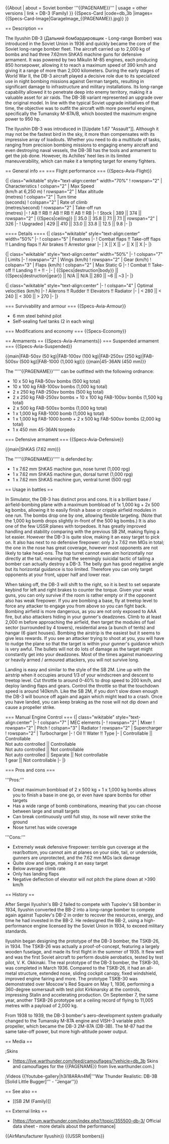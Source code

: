 {{About
| about = Soviet bomber '''{{PAGENAME}}'''
| usage = other versions
| link = DB-3 (Family)
}}
{{Specs-Card
|code=db_3b
|images={{Specs-Card-Image|GarageImage_{{PAGENAME}}.jpg}}
}}

== Description ==
<!-- ''In the description, the first part should be about the history of and the creation and combat usage of the aircraft, as well as its key features. In the second part, tell the reader about the aircraft in the game. Insert a screenshot of the vehicle, so that if the novice player does not remember the vehicle by name, he will immediately understand what kind of vehicle the article is talking about.'' -->
The Ilyushin DB-3 (Дальний бомбардировщик - Long-range Bomber) was introduced in the Soviet Union in 1936 and quickly became the core of the Soviet long-range bomber fleet. The aircraft carried up to 2,000 kg of bombs and had three 7.62mm ShKAS machine guns for defensive armament. It was powered by two Mikulin M-85 engines, each producing 850 horsepower, allowing it to reach a maximum speed of 390 km/h and giving it a range of more than 2,000 kilometers. During the early stages of World War II, the DB-3 aircraft played a decisive role due to its specialized use in night bombing missions against German targets, resulting in significant damage to infrastructure and military installations. Its long-range capability allowed it to penetrate deep into enemy territory, making it a valuable asset for air raids. The DB-3B variant represented an upgrade over the original model. In line with the typical Soviet upgrade initiatives of that time, the objective was to outfit the aircraft with more powerful engines, specifically the Tumansky M-87A/B, which boosted the maximum engine power to 950 hp. 

The Ilyushin DB-3 was introduced in [[Update 1.67 "Assault"]]. Although it may not be the fastest bird in the sky, it more than compensates with its impressive array of loadouts. Whether you need to do a multitude of tasks, ranging from precision bombing missions to engaging enemy aircraft and even destroying naval vessels, the DB-3B has the tools and armament to get the job done. However, its Achilles’ heel lies in its limited maneuverability, which can make it a tempting target for enemy fighters.

== General info ==
=== Flight performance ===
{{Specs-Avia-Flight}}
<!-- ''Describe how the aircraft behaves in the air. Speed, manoeuvrability, acceleration and allowable loads - these are the most important characteristics of the vehicle.'' -->

{| class="wikitable" style="text-align:center" width="70%"
! rowspan="2" | Characteristics
! colspan="2" | Max Speed<br>(km/h at 6,250 m)
! rowspan="2" | Max altitude<br>(metres)
! colspan="2" | Turn time<br>(seconds)
! colspan="2" | Rate of climb<br>(metres/second)
! rowspan="2" | Take-off run<br>(metres)
|-
! AB !! RB !! AB !! RB !! AB !! RB
|-
! Stock
| 389 || 374 || rowspan="2" | {{Specs|ceiling}} || 35.0 || 35.8 || 7.1 || 7.1 || rowspan="2" | 326
|-
! Upgraded
| 429 || 410 || 33.0 || 33.8 || 12.5 || 9.8
|-
|}

==== Details ====
{| class="wikitable" style="text-align:center" width="50%"
|-
! colspan="5" | Features
|-
! Combat flaps !! Take-off flaps !! Landing flaps !! Air brakes !! Arrestor gear
|-
| X || X || ✓ || X || X     <!-- ✓ -->
|-
|}

{| class="wikitable" style="text-align:center" width="50%"
|-
! colspan="7" | Limits
|-
! rowspan="2" | Wings (km/h)
! rowspan="2" | Gear (km/h)
! colspan="3" | Flaps (km/h)
! colspan="2" | Max Static G
|-
! Combat !! Take-off !! Landing !! + !! -
|-
| {{Specs|destruction|body}} || {{Specs|destruction|gear}} || N/A || N/A || 280 || ~6 || ~3
|-
|}

{| class="wikitable" style="text-align:center"
|-
! colspan="4" | Optimal velocities (km/h)
|-
! Ailerons !! Rudder !! Elevators !! Radiator
|-
| < 280 || < 240 || < 300 || > 270
|-
|}

=== Survivability and armour ===
{{Specs-Avia-Armour}}
<!-- ''Examine the survivability of the aircraft. Note how vulnerable the structure is and how secure the pilot is, whether the fuel tanks are armoured, etc. Describe the armour, if there is any, and also mention the vulnerability of other critical aircraft systems.'' -->

* 6 mm steel behind pilot
* Self-sealing fuel tanks (2 in each wing)

=== Modifications and economy ===
{{Specs-Economy}}

== Armaments ==
{{Specs-Avia-Armaments}}
=== Suspended armament ===
{{Specs-Avia-Suspended}}
<!-- ''Describe the aircraft's suspended armament: additional cannons under the wings, bombs, rockets and torpedoes. This section is especially important for bombers and attackers. If there is no suspended weaponry remove this subsection.'' -->
{{main|FAB-50sv (50 kg)|FAB-100sv (100 kg)|FAB-250sv (250 kg)|FAB-500sv (500 kg)|FAB-1000 (1,000 kg)}}
{{main|45-36AN (450 mm)}}

The '''''{{PAGENAME}}''''' can be outfitted with the following ordnance:

* 10 x 50 kg FAB-50sv bombs (500 kg total)
* 10 x 100 kg FAB-100sv bombs (1,000 kg total)
* 2 x 250 kg FAB-250sv bombs (500 kg total)
* 2 x 250 kg FAB-250sv bombs + 10 x 100 kg FAB-100sv bombs (1,500 kg total)
* 2 x 500 kg FAB-500sv bombs (1,000 kg total)
* 1 x 1,000 kg FAB-1000 bomb (1,000 kg total)
* 1 x 1,000 kg FAB-1000 bomb + 2 x 500 kg FAB-500sv bombs (2,000 kg total)
* 1 x 450 mm 45-36AN torpedo

=== Defensive armament ===
{{Specs-Avia-Defensive}}
<!-- ''Defensive armament with turret machine guns or cannons, crewed by gunners. Examine the number of gunners and what belts or drums are better to use. If defensive weaponry is not available, remove this subsection.'' -->
{{main|ShKAS (7.62 mm)}}

The '''''{{PAGENAME}}''''' is defended by:

* 1 x 7.62 mm ShKAS machine gun, nose turret (1,000 rpg)
* 1 x 7.62 mm ShKAS machine gun, dorsal turret (1,000 rpg)
* 1 x 7.62 mm ShKAS machine gun, ventral turret (500 rpg)

== Usage in battles ==
<!-- ''Describe the tactics of playing in the aircraft, the features of using aircraft in a team and advice on tactics. Refrain from creating a "guide" - do not impose a single point of view, but instead, give the reader food for thought. Examine the most dangerous enemies and give recommendations on fighting them. If necessary, note the specifics of the game in different modes (AB, RB, SB).'' -->

In Simulator, the DB-3 has distinct pros and cons. It is a brilliant base / airfield-bombing plane with a maximum bombload of 1x 1,000 kg + 2x 500 kg bombs, allowing it to easily finish a base or cripple airfield modules in one run. The bombs drop one by one, allowing flexible targeting. (Note that the 1,000 kg bomb drops slightly in-front of the 500 kg bombs.) It is also one of the few USSR planes with torpedoes. It has greatly improved handling and stability comparing with the previous SB 2M, making flying a lot easier. However the DB-3 is quite slow, making it an easy target to pick on. It also has next to no defensive firepower: only 3 x 7.62 mm MGs in total; the one in the nose has great coverage, however most opponents are not likely to take head-ons. The top turret cannot even aim horizontally nor directly at the tail, meaning that the seemingly suicidal tactic of tailing a bomber can actually destroy a DB-3. The belly gun has good negative angle but its horizontal guidance is too limited. Therefore you can only target opponents at your front, upper half and lower rear.

When taking off, the DB-3 will shift to the right, so it is best to set separate keybind for left and right brakes to counter the torque. Given your weak guns, you can only survive if the room is rather empty or if the opponent also has weak firepower. If you are bombing a base, fly at treetop level to force any attacker to engage you from above so you can fight back. Bombing airfield is more dangerous, as you are not only exposed to AAA fire, but also attackers hiding in your gunner's deadzones. Climb to at least 2,000 m before approaching the airfield, then target the modules of fuel sector (surrounded by 4 towers), residential area (a bunch of tents) and hangar (6 giant houses). Bombing the airstrip is the easiest but it seems to give less rewards. If you see an attacker trying to shoot at you, you will have to nudge the plane so that the target is within your gunner's guidance which is very awful. The bullets will not do lots of damage as the target might constantly get into your deadzones. Most of the times against manoeuvring or heavily armed / armoured attackers, you will not survive long.

Landing is easy and similar to the style of the SB 2M. Line up with the airstrip when it occupies around 1/3 of your windscreen and descent to treetop level. Cut throttle to around 0-40% to drop speed to 200 km/h, and deploy landing flaps and gears. Control the throttle so that the touchdown speed is around 140km/h. Like the SB 2M, if you don't slow down enough the DB-3 will bounce off again and again which might lead to a crash. Once you have landed, you can keep braking as the nose will not dip down and cause a propeller strike.

=== Manual Engine Control ===
{| class="wikitable" style="text-align:center"
|-
! colspan="7" | MEC elements
|-
! rowspan="2" | Mixer
! rowspan="2" | Pitch
! colspan="3" | Radiator
! rowspan="2" | Supercharger
! rowspan="2" | Turbocharger
|-
! Oil !! Water !! Type
|-
| Controllable || Controllable<br>Not auto controlled || Controllable<br>Not auto controlled || Not controllable<br>Not auto controlled || Separate || Not controllable<br>1 gear || Not controllable
|-
|}

=== Pros and cons ===
<!-- ''Summarise and briefly evaluate the vehicle in terms of its characteristics and combat effectiveness. Mark its pros and cons in the bulleted list. Try not to use more than 6 points for each of the characteristics. Avoid using categorical definitions such as "bad", "good" and the like - use substitutions with softer forms such as "inadequate" and "effective".'' -->

'''Pros:'''

* Great maximum bombload of 2 x 500 kg + 1 x 1,000 kg bombs allows you to finish a base in one go, or even have spare bombs for other targets
* Has a wide range of bomb combinations, meaning that you can choose between large and small targets
* Can break continuously until full stop, its nose will never strike the ground
* Nose turret has wide coverage

'''Cons:'''

* Extremely weak defensive firepower: terrible gun coverage at the rear/bottom, you cannot aim at planes on your side, tail, or underside, gunners are unprotected, and the 7.62 mm MGs lack damage
* Quite slow and large, making it an easy target
* Below average climb rate
* Only has landing flaps
* Negative deflection of elevator will not pitch the plane down at >390 km/h

== History ==
<!-- ''Describe the history of the creation and combat usage of the aircraft in more detail than in the introduction. If the historical reference turns out to be too long, take it to a separate article, taking a link to the article about the vehicle and adding a block "/History" (example: <nowiki>https://wiki.warthunder.com/(Vehicle-name)/History</nowiki>) and add a link to it here using the <code>main</code> template. Be sure to reference text and sources by using <code><nowiki><ref></ref></nowiki></code>, as well as adding them at the end of the article with <code><nowiki><references /></nowiki></code>. This section may also include the vehicle's dev blog entry (if applicable) and the in-game encyclopedia description (under <code><nowiki>=== In-game description ===</nowiki></code>, also if applicable).'' -->
After Sergei Ilyushin's BB-2 failed to compete with Tupolev's SB bomber in 1934, Ilyushin converted the BB-2 into a long-range bomber to compete again against Tupolev's DB-2 in order to recover the resources, energy, and time he had invested in the BB-2. He redesigned the BB-2, using a high-performance engine licensed by the Soviet Union in 1934, to exceed military standards.

Ilyushin began designing the prototype of the DB-3 bomber, the TSKB-26, in 1934. The TSKB-26 was actually a proof-of-concept, featuring a largely wooden fuselage, and made its first flight in the summer of 1935. It flew well and was the first Soviet aircraft to perform double aerobatics, tested by test pilot, V. K. Okkinaki. The real prototype of the DB-3 bomber, the TSKB-30, was completed in March 1936. Compared to the TSKB-26, it had an all-metal structure, extended nose, sliding cockpit canopy, fixed windshield, improved engine fairing and more. The prototype TSKB-30 was demonstrated over Moscow's Red Square on May 1, 1936, performing a 360-degree somersault with test pilot Kirkinarsky at the controls, impressing Stalin and accelerating production. On September 7, the same year, another TSKB-26 prototype set a ceiling record of flying to 11,005 metres with a payload of 2,000 kg.

From 1938 to 1939, the DB-3 bomber's aero-development system gradually changed to the Tumansky M-87A engine and VISH-3 variable pitch propeller, which became the DB-3 2M-87A (DB-3B). The M-87 had the same take-off power, but more high-altitude power output.

== Media ==
<!-- ''Excellent additions to the article would be video guides, screenshots from the game, and photos.'' -->

;Skins

* [https://live.warthunder.com/feed/camouflages/?vehicle=db_3b Skins and camouflages for the {{PAGENAME}} from live.warthunder.com.]

;Videos
{{Youtube-gallery|h3i18ARAn4M|'''War Thunder Realistic: DB-3B [Solid Little Bugger]''' - ''Jengar''}}

== See also ==
<!-- ''Links to the articles on the War Thunder Wiki that you think will be useful for the reader, for example:''
* ''reference to the series of the aircraft;''
* ''links to approximate analogues of other nations and research trees.'' -->

* [[SB 2M (Family)]]

== External links ==
<!-- ''Paste links to sources and external resources, such as:''
* ''topic on the official game forum;''
* ''other literature.'' -->

* [https://forum.warthunder.com/index.php?/topic/355500-db-3/ Official data sheet - more details about the performance]

{{AirManufacturer Ilyushin}}
{{USSR bombers}}